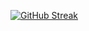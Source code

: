 [![GitHub Streak](https://github-readme-streak-stats.herokuapp.com/?user=JakariaJishan)](https://git.io/streak-stats)
